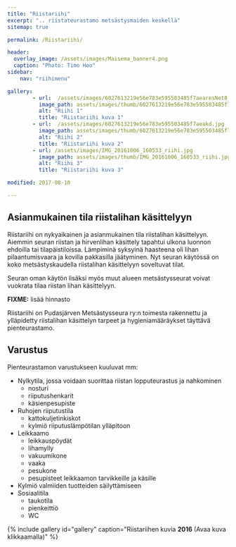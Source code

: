```yaml
---
title: "Riistariihi"
excerpt: ".. riistateurastamo metsästysmaiden keskellä"
sitemap: true

permalink: /Riistariihi/

header:
  overlay_image: /assets/images/Maisema_banner4.png
  caption: "Photo: Timo Hoo"
sidebar:
    nav: "riihimenu"

gallery:
        - url:  /assets/images/6027613219e56e783e595503485f7aearesNet8_6.jpg
          image_path: assets/images/thumb/6027613219e56e783e595503485f7aearesNet8_6.jpg
          alt: "Riihi 1"
          title: "Riistariihi kuva 1"
        - url:  /assets/images/6027613219e56e783e595503485f7aeakd.jpg
          image_path: assets/images/thumb/6027613219e56e783e595503485f7aeakd.jpg
          alt: "Riihi 2"
          title: "Riistariihi kuva 2"
        - url: /assets/images/IMG_20161006_160533_riihi.jpg
          image_path: assets/images/thumb/IMG_20161006_160533_riihi.jpg
          alt: "Riihi 3"
          title: "Riistariihi kuva 3"

modified: 2017-08-10

---
```

## Asianmukainen tila riistalihan käsittelyyn

Riistariihi on nykyaikainen ja asianmukainen tila riistalihan käsittelyyn. Aiemmin seuran riistan ja hirvenlihan käsittely tapahtui ulkona luonnon ehdoilla tai tilapäistiloissa. Lämpiminä syksyinä haasteena oli lihan pilaantumisvaara ja kovilla pakkasilla jäätyminen.
Nyt seuran käytössä on koko metsästyskaudella riistalihan käsittelyyn soveltuvat tilat.

Seuran oman käytön lisäksi myös muut alueen metsästysseurat voivat vuokrata tilaa riistan lihan käsittelyyn.

**FIXME:** lisää hinnasto

Riistariihi on Pudasjärven Metsästysseura ry:n toimesta rakennettu ja ylläpidetty riistalihan käsittelyn tarpeet ja hygieniamääräykset täyttävä pienteurastamo.

## Varustus

Pienteurastamon varustukseen kuuluvat mm:

* Nylkytila, jossa voidaan suorittaa riistan lopputeurastus ja nahkominen
  * nosturi
  * riiputushenkarit
  * käsienpesupiste
* Ruhojen riiputustila
  * kattokuljetinkiskot
  * kylmiö riiputuslämpötilan ylläpitoon
* Leikkaamo
  * leikkauspöydät
  * lihamylly
  * vakuumikone
  * vaaka
  * pesukone
  * pesupisteet leikkaamon tarvikkeille ja käsille
* Kylmiö valmiiden tuotteiden säilyttämiseen
* Sosiaalitila
  * taukotila
  * pienkeittiö
  * WC

<link href="/favicon.ico" rel="icon" type="image/x-icon" />

{% include gallery id="gallery" caption="Riistariihen kuvia **2016** (Avaa kuva klikkaamalla)" %}
